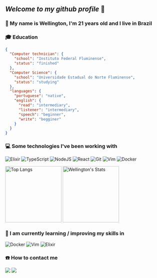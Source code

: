 ## _Welcome to my github profile_ :wave: 

### :man: My name is Wellington, I'm 21 years old and I live in Brazil 

### :mortar_board: Education

```json
{
  "Computer technician": {
    "school": "Instituto Federal Fluminense",
    "status": "finished"
  },
  "Computer Science": {
    "school": "Universidade Estadual do Norte Fluminense",
    "status": "studying"
  },
  "languages": {
    "portuguese": "native",
    "english": {
      "read": "intermediary",
      "listener": "intermediary",
      "speech": "beginner",
      "write": "begginer"
    }
  }
}
```

### :computer: Some technologies I've been working with

<img alt="Elixir" src="https://img.shields.io/badge/elixir-%234B275F.svg?style=for-the-badge&logo=elixir&logoColor=white"> <img alt="TypeScript" src="https://img.shields.io/badge/typescript-%23007ACC.svg?style=for-the-badge&logo=typescript&logoColor=white"/> <img alt="NodeJS" src="https://img.shields.io/badge/node.js-%2343853D.svg?style=for-the-badge&logo=node-dot-js&logoColor=white"/> <img alt="React" src="https://img.shields.io/badge/react-%2320232a.svg?style=for-the-badge&logo=react&logoColor=%2361DAFB"/>  <img alt="Git" src="https://img.shields.io/badge/git-%23F05033.svg?style=for-the-badge&logo=git&logoColor=white"/>  <img alt="Vim" src="https://img.shields.io/badge/VIM-%2311AB00.svg?style=for-the-badge&logo=vim&logoColor=white"> <img alt="Docker" src="https://img.shields.io/badge/docker-%230db7ed.svg?style=for-the-badge&logo=docker&logoColor=white"/>

<img alt="Top Langs" height="180em" src="https://github-readme-stats.vercel.app/api/top-langs/?username=wellingtonbp&layout=compact" /> <img alt="Wellington's Stats" height="180em" src="https://github-readme-stats.vercel.app/api?username=wellingtonbp&show_icons=true" />

### :notebook: I am currently learning / improving my skills in

<img alt="Docker" src="https://img.shields.io/badge/docker-%230db7ed.svg?style=for-the-badge&logo=docker&logoColor=white"/> <img alt="Vim" src="https://img.shields.io/badge/VIM-%2311AB00.svg?style=for-the-badge&logo=vim&logoColor=white"> <img alt="Elixir" src="https://img.shields.io/badge/elixir-%234B275F.svg?style=for-the-badge&logo=elixir&logoColor=white">

### :phone: How to contact me

[<img src="https://img.shields.io/badge/Gmail-D14836?style=for-the-badge&logo=gmail&logoColor=white"/>](mailto:wellingtonpacheco14@gmail.com) [<img src="https://img.shields.io/badge/Twitter-1DA1F2?style=for-the-badge&logo=twitter&logoColor=white" />](https://twitter.com/_WBPacheco)
